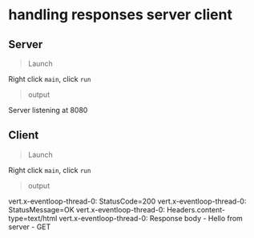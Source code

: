 # handling responses server client

## Server

> Launch

Right click `main`, click `run`

> output

Server listening at 8080

## Client

> Launch

Right click `main`, click `run`

> output

vert.x-eventloop-thread-0: StatusCode=200
vert.x-eventloop-thread-0: StatusMessage=OK
vert.x-eventloop-thread-0: Headers.content-type=text/html
vert.x-eventloop-thread-0: Response body - Hello from server - GET
